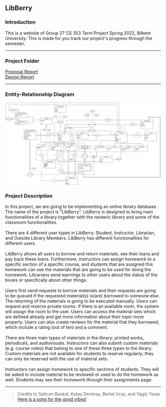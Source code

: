 ## LibBerry
### Introduction
This is a website of Group 27 CS 353 Term Project Spring 2022, Bilkent University. This is made for you track our project's progress through the semester.

****

### Project Folder
[Proposal Report](https://drive.google.com/file/d/1mABg5RuekYhEWTyY5PM72-ovcYbgtJt8/view?usp=sharing)
 <br /> 
[Design Report]()

****

### Entity-Relationship Diagram

![ER Diagram](/img/ERDiagram.png)

### Project Description
In this project, we are going to be implementing an online library database. The name of the project is “LibBerry”. LibBerry is designed to bring main functionalities of a library together with the neoteric library and some of the classroom functionalities. <br />  <br /> 
There are 4 different user types in LibBerry: Student, Instructor, Librarian, and Outside Library Members. LibBerry has different functionalities for different users. <br />  <br /> 
LibBerry allows all users to borrow and return materials, see their loans and pay back these loans. Furthermore, instructors can assign homework to a specific section of a specific course, and students that are assigned this homework can see the materials that are going to be used for doing the homework. Librarians send warnings to other users about the status of the books or specifically about other things. <br />  <br /> 
Users first send requests to borrow materials and their requests are going to be queued if the requested material(s) is(are) borrowed to someone else. The returning of the materials is going to be executed manually. Users can request and reserve private rooms. If there is an available room, the system will assign the room to the user. Users can access the material sets which are defined already and get more information about their topic more properly. Users can also create reviews for the material that they borrowed, which include a rating (out of ten) and a comment. <br />  <br /> 
There are three main types of materials in the library: printed works, periodicals, and audiovisuals. Instructors can also submit custom materials (e.g. course notes) that belong to one of these three types to the library. Custom materials are not available for students to reserve regularly; they can only be reserved with the use of material sets. <br />  <br /> 
Instructors can assign homework to specific sections of students. They will be asked to include material to be reviewed or used to do the homework as well. Students may see their homework through their assignments page. <br />


****

> Credits to Saitcan Baskol, Kutay Demiray, Berke Ucar, and Yagiz Yasar 
> <br />
> [Here is a song for the good vibes!](https://www.youtube.com/watch?v=LR3GQfryp9M)

